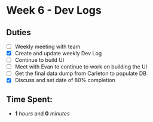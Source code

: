 # Week 6 - Dev Logs

## Duties
 - [ ] Weekly meeting with team
 - [X] Create and update weekly Dev Log
 - [ ] Continue to build UI
 - [ ] Meet with Evan to continue to work on building the UI
 - [ ] Get the final data dump from Carleton to populate DB
 - [X] Discuss and set date of 80% completion

## Time Spent:
* **1** _hours_ and **0** _minutes_
